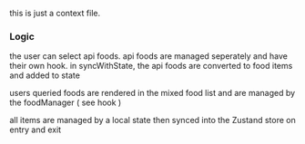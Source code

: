 this is just a context file.


### Logic

the user can select api foods. api foods are managed seperately and have their own hook. in syncWithState, the api foods are converted to food items and added to state

users queried foods are rendered in the mixed food list and are managed by the foodManager ( see hook )

all items are managed by a local state then synced into the Zustand store on entry and exit
